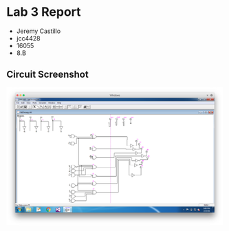 # Lab 3 Report

* Jeremy Castillo
* jcc4428
* 16055
* 8.B

## Circuit Screenshot
![SimuAid Circuit](screenshots/circuitlab3.png)
